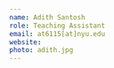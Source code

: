 ```yaml
---
name: Adith Santosh
role: Teaching Assistant
email: at6115[at]nyu.edu
website: 
photo: adith.jpg
---
```

